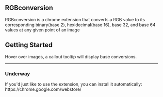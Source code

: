 <h2>RGBconversion</h2>
RGBconversion is a chrome extension that converts a RGB value to its corresponding binary(base 2), hexidecimal(base 16), base 32, and base 64 values at any given point of an image

**<h2>Getting Started</h2>**
Hover over images, a callout tooltip will display base conversions.

***
<h3>Underway</h4>
If you'd just like to use the extension, you can install it automatically:
https://chrome.google.com/webstore/
